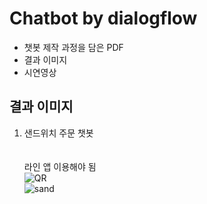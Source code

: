 # Chatbot by dialogflow
- 챗봇 제작 과정을 담은 PDF
- 결과 이미지
- 시연영상


## 결과 이미지
1. 샌드위치 주문 챗봇 <br><br>
<br>라인 앱 이용해야 됨<br>
![QR](https://github.com/june4969/Chatbot_/assets/127813398/deebc1d6-b7b9-43bc-909c-088d25f8a667) <br>
![sand](https://github.com/june4969/Chatbot_/assets/127813398/40e5e64a-3925-485f-aa33-8f2b412ea4ab)
